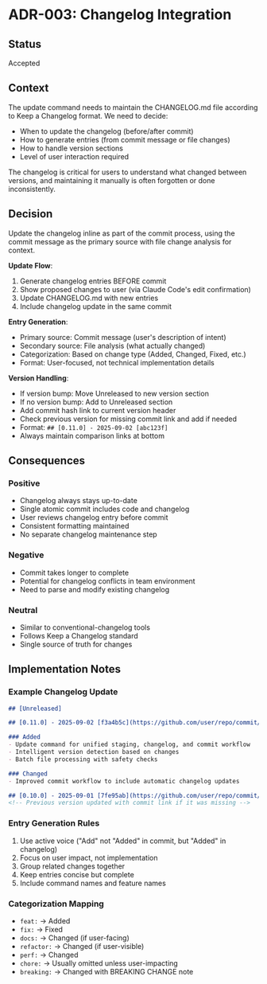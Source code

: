 # ADR-003: Changelog Integration

## Status
Accepted

## Context
The update command needs to maintain the CHANGELOG.md file according to Keep a Changelog format. We need to decide:
- When to update the changelog (before/after commit)
- How to generate entries (from commit message or file changes)
- How to handle version sections
- Level of user interaction required

The changelog is critical for users to understand what changed between versions, and maintaining it manually is often forgotten or done inconsistently.

## Decision
Update the changelog inline as part of the commit process, using the commit message as the primary source with file change analysis for context.

**Update Flow**:
1. Generate changelog entries BEFORE commit
2. Show proposed changes to user (via Claude Code's edit confirmation)
3. Update CHANGELOG.md with new entries
4. Include changelog update in the same commit

**Entry Generation**:
- Primary source: Commit message (user's description of intent)
- Secondary source: File analysis (what actually changed)
- Categorization: Based on change type (Added, Changed, Fixed, etc.)
- Format: User-focused, not technical implementation details

**Version Handling**:
- If version bump: Move Unreleased to new version section
- If no version bump: Add to Unreleased section
- Add commit hash link to current version header
- Check previous version for missing commit link and add if needed
- Format: `## [0.11.0] - 2025-09-02 [abc123f]`
- Always maintain comparison links at bottom

## Consequences

### Positive
- Changelog always stays up-to-date
- Single atomic commit includes code and changelog
- User reviews changelog entry before commit
- Consistent formatting maintained
- No separate changelog maintenance step

### Negative
- Commit takes longer to complete
- Potential for changelog conflicts in team environment
- Need to parse and modify existing changelog

### Neutral
- Similar to conventional-changelog tools
- Follows Keep a Changelog standard
- Single source of truth for changes

## Implementation Notes

### Example Changelog Update
```markdown
## [Unreleased]

## [0.11.0] - 2025-09-02 [f3a4b5c](https://github.com/user/repo/commit/f3a4b5c)

### Added
- Update command for unified staging, changelog, and commit workflow
- Intelligent version detection based on changes
- Batch file processing with safety checks

### Changed
- Improved commit workflow to include automatic changelog updates

## [0.10.0] - 2025-09-01 [7fe95ab](https://github.com/user/repo/commit/7fe95ab)
<!-- Previous version updated with commit link if it was missing -->
```

### Entry Generation Rules
1. Use active voice ("Add" not "Added" in commit, but "Added" in changelog)
2. Focus on user impact, not implementation
3. Group related changes together
4. Keep entries concise but complete
5. Include command names and feature names

### Categorization Mapping
- `feat:` → Added
- `fix:` → Fixed
- `docs:` → Changed (if user-facing)
- `refactor:` → Changed (if user-visible)
- `perf:` → Changed
- `chore:` → Usually omitted unless user-impacting
- `breaking:` → Changed with BREAKING CHANGE note